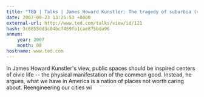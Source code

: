 ```yaml
---
title: "TED | Talks | James Howard Kunstler: The tragedy of suburbia (video)"
date: 2007-08-23 13:25:53 +0000
external-url: http://www.ted.com/talks/view/id/121
hash: 3c6855dd3c04bcf459fb1cae875bda96
annum:
    year: 2007
    month: 08
hostname: www.ted.com
---
```


In James Howard Kunstler's view, public spaces should be inspired centers of civic life -- the physical manifestation of the common good. Instead, he argues, what we have in America is a nation of places not worth caring about. Reengineering our cities wi

